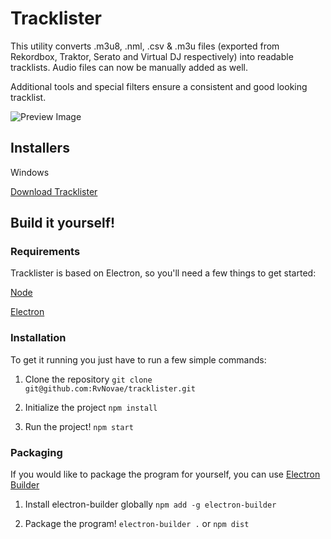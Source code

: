 # Tracklister

This utility converts .m3u8, .nml, .csv & .m3u files (exported from Rekordbox, Traktor, 
Serato and Virtual DJ respectively) into readable tracklists.
Audio files can now be manually added as well.

Additional tools and special filters ensure a consistent and good looking tracklist.

![Preview Image](https://puu.sh/DSdvk/ce9b8aaa6e.png)

## Installers
Windows

[Download Tracklister](https://github.com/RvNovae/tracklister/releases)

## Build it yourself!

### Requirements
Tracklister is based on Electron, so you'll need a few things to get started:

[Node](https://nodejs.org)

[Electron](https://electronjs.org/)

### Installation
To get it running you just have to run a few simple commands:

1. Clone the repository
`git clone git@github.com:RvNovae/tracklister.git`

2. Initialize the project
`npm install`

3. Run the project!
`npm start`

### Packaging
If you would like to package the program for yourself, you can use [Electron Builder](https://github.com/electron-userland/electron-builder)

1. Install electron-builder globally
`npm add -g electron-builder`

2. Package the program!
`electron-builder .` or `npm dist`
